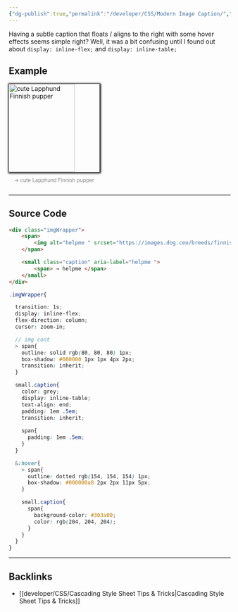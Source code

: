 ```yaml
---
{"dg-publish":true,"permalink":"/developer/CSS/Modern Image Caption/","dgPassFrontmatter":true}
---
```


Having a subtle caption that floats / aligns to the right with some hover effects seems simple right? Well, it was a bit confusing until I found out about `display: inline-flex;` and  `display: inline-table;`

## Example
<html> <head> <style>.imgWrapper:hover > span {outline:dotted #9a9a9a 1px;box-shadow:#000 a8 2px 2px 11px 5px} .imgWrapper:hover small.caption span {background-color:#303a00;color:#ccc}</style> </head> <body> <div class="imgWrapper" style="cursor:zoom-in; display:inline-flex; flex-direction:column; transition:1s"> <span style="box-shadow:#000 1px 1px 4px 2px; outline:solid #505050 1px; transition:inherit"> <img alt="cute Lapphund Finnish pupper " srcset="https://images.dog.ceo/breeds/finnish-lapphund/mochilamvan.jpg" width=150 height=200> </span> <small class="caption" aria-label="also a custom tooltip " style="color:grey; display:inline-table; padding:1em 0.5em; text-align:end; transition:inherit" align="end"> <span style="padding:1em 0.5em"> → cute Lapphund Finnish pupper </span> </small> </div> </body> </html>

---
## Source Code

```html
<div class="imgWrapper">
	<span>
		<img alt="helpme " srcset="https://images.dog.ceo/breeds/finnish-lapphund/mochilamvan.jpg" >
	</span>

	<small class="caption" aria-label="helpme ">
		<span> → helpme </span>
	</small>
</div>
```

```scss
.imgWrapper{

  transition: 1s;
  display: inline-flex;
  flex-direction: column;
  cursor: zoom-in;

  // img cont
  > span{
    outline: solid rgb(80, 80, 80) 1px;
    box-shadow: #000000 1px 1px 4px 2px;
    transition: inherit;
  }

  small.caption{
    color: grey;
    display: inline-table;
    text-align: end;
    padding: 1em .5em;
    transition: inherit;
    
    span{
      padding: 1em .5em;
    }
  }

  &:hover{
    > span{
      outline: dotted rgb(154, 154, 154) 1px;
      box-shadow: #000000a8 2px 2px 11px 5px;
    }

    small.caption{
      span{
        background-color: #303a00;
        color: rgb(204, 204, 204);
      }
    }
  }
}
```


---

## Backlinks
- [[developer/CSS/Cascading Style Sheet Tips & Tricks\|Cascading Style Sheet Tips & Tricks]]